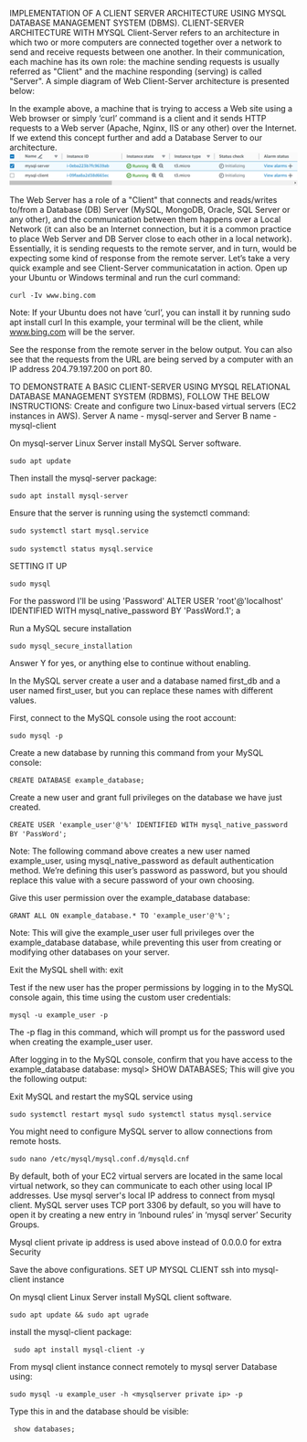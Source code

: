 IMPLEMENTATION OF A CLIENT SERVER ARCHITECTURE USING MYSQL DATABASE MANAGEMENT SYSTEM (DBMS).
CLIENT-SERVER ARCHITECTURE WITH MYSQL
Client-Server refers to an architecture in which two or more computers are connected together over a network to send and receive requests between one another. In their communication, each machine has its own role: the machine sending requests is usually referred as "Client" and the machine responding (serving) is called "Server". A simple diagram of Web Client-Server architecture is presented below:


In the example above, a machine that is trying to access a Web site using a Web browser or simply ‘curl’ command is a client and it sends HTTP requests to a Web server (Apache, Nginx, IIS or any other) over the Internet. If we extend this concept further and add a Database Server to our architecture.
![alt text](<Images/ec2 instances.PNG>)

The Web Server has a role of a "Client" that connects and reads/writes to/from a Database (DB) Server (MySQL, MongoDB, Oracle, SQL Server or any other), and the communication between them happens over a Local Network (it can also be an Internet connection, but it is a common practice to place Web Server and DB Server close to each other in a local network).
Essentially, it is sending requests to the remote server, and in turn, would be expecting some kind of response from the remote server. Let’s take a very quick example and see Client-Server communicatation in action. Open up your Ubuntu or Windows terminal and run the curl command:
```
curl -Iv www.bing.com
```
Note: If your Ubuntu does not have ‘curl’, you can install it by running sudo apt install curl In this example, your terminal will be the client, while www.bing.com will be the server.

See the response from the remote server in the below output. You can also see that the requests from the URL are being served by a computer with an IP address 204.79.197.200 on port 80.



TO DEMONSTRATE A BASIC CLIENT-SERVER USING MYSQL RELATIONAL DATABASE MANAGEMENT SYSTEM (RDBMS), FOLLOW THE BELOW INSTRUCTIONS:
Create and configure two Linux-based virtual servers (EC2 instances in AWS).
Server A name - mysql-server and Server B name - mysql-client



On mysql-server Linux Server install MySQL Server software.  


```
sudo apt update
```
Then install the mysql-server package:
```
sudo apt install mysql-server
```
Ensure that the server is running using the systemctl command:
```
sudo systemctl start mysql.service

sudo systemctl status mysql.service
```


SETTING IT UP
```
sudo mysql
```
For the password I'll be using 'Password'
ALTER USER 'root'@'localhost' IDENTIFIED WITH mysql_native_password BY 'PassWord.1'; a

Run a MySQL secure installation
```
sudo mysql_secure_installation
```


Answer Y for yes, or anything else to continue without enabling.

In the MySQL server create a user and a database named first_db and a user named first_user, but you can replace these names with different values.

First, connect to the MySQL console using the root account:
```
sudo mysql -p
```
Create a new database by running this command from your MySQL console:
```
CREATE DATABASE example_database;
```
Create a new user and grant full privileges on the database we have just created.
```
CREATE USER 'example_user'@'%' IDENTIFIED WITH mysql_native_password BY 'PassWord';
```


Note: The following command above creates a new user named example_user, using mysql_native_password as default authentication method. We’re defining this user’s password as password, but you should replace this value with a secure password of your own choosing.

Give this user permission over the example_database database:
```
GRANT ALL ON example_database.* TO 'example_user'@'%';
```

Note: This will give the example_user user full privileges over the example_database database, while preventing this user from creating or modifying other databases on your server.

Exit the MySQL shell with: exit

Test if the new user has the proper permissions by logging in to the MySQL console again, this time using the custom user credentials:
```
mysql -u example_user -p
```

The -p flag in this command, which will prompt us for the password used when creating the example_user user.

After logging in to the MySQL console, confirm that you have access to the example_database database: mysql> SHOW DATABASES;
This will give you the following output:



Exit MySQL and restart the mySQL service using
```
sudo systemctl restart mysql sudo systemctl status mysql.service
```

You might need to configure MySQL server to allow connections from remote hosts.
```
sudo nano /etc/mysql/mysql.conf.d/mysqld.cnf
```

By default, both of your EC2 virtual servers are located in the same local virtual network, so they can communicate to each other using local IP addresses. Use mysql server's local IP address to connect from mysql client. MySQL server uses TCP port 3306 by default, so you will have to open it by creating a new entry in ‘Inbound rules’ in ‘mysql server’ Security Groups.


Mysql client private ip address is used above instead of 0.0.0.0 for extra Security

Save the above configurations.
SET UP MYSQL CLIENT
ssh into mysql-client instance

On mysql client Linux Server install MySQL client software.
```
sudo apt update && sudo apt ugrade
```
install the mysql-client package:
```
 sudo apt install mysql-client -y
```


From mysql client instance connect remotely to mysql server Database using:
```
sudo mysql -u example_user -h <mysqlserver private ip> -p
```
Type this in and the database should be visible:
```
 show databases;
```
